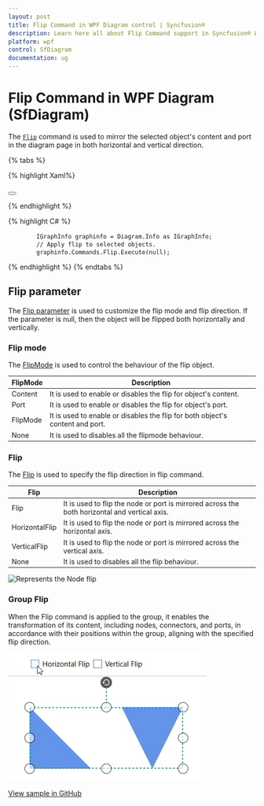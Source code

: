 ```yaml
---
layout: post
title: Flip Command in WPF Diagram control | Syncfusion®
description: Learn here all about Flip Command support in Syncfusion® WPF Diagram (SfDiagram) control, its elements and more.
platform: wpf
control: SfDiagram
documentation: ug
---
```


# Flip Command in WPF Diagram (SfDiagram)

The [`Flip`](https://help.syncfusion.com/cr/wpf/Syncfusion.UI.Xaml.Diagram.IDiagramCommands.html#Syncfusion_UI_Xaml_Diagram_IDiagramCommands_Flip) command is used to mirror the selected object's content and port in the diagram page in both horizontal and vertical direction. 

{% tabs %}

{% highlight Xaml%}

<Button Height="50" Content="Flip" Name="Flip" Command="Syncfusion:DiagramCommands.Flip"></Button>

{% endhighlight %}

{% highlight C# %}

            IGraphInfo graphinfo = Diagram.Info as IGraphInfo;
            // Apply flip to selected objects.
            graphinfo.Commands.Flip.Execute(null);

{% endhighlight %}
{% endtabs %}

## Flip parameter

The [Flip parameter](https://help.syncfusion.com/cr/wpf/Syncfusion.UI.Xaml.Diagram.FlipParameter.html) is used to customize the flip mode and flip direction. If the parameter is null, then the object will be flipped both horizontally and vertically.

### Flip mode 

The [FlipMode](https://help.syncfusion.com/cr/wpf/Syncfusion.UI.Xaml.Diagram.FlipMode.html) is used to control the behaviour of the flip object.

| FlipMode | Description |
| --- | --- |
| Content | It is used to enable or disables the flip for object's content. |
| Port | It is used to enable or disables the flip for object's port. |
| FlipMode | It is used to enable or disables the flip for both object's content and port. |
| None | It is used to disables all the flipmode behaviour. |

### Flip

The [Flip](https://help.syncfusion.com/cr/wpf/Syncfusion.UI.Xaml.Diagram.Flip.html) is used to specify the flip direction in flip command.

| Flip | Description |
| --- | --- |
| Flip | It is used to flip the node or port is mirrored across the both horizontal and vertical axis.|
| HorizontalFlip | It is used to flip the node or port is mirrored across the horizontal axis.|
| VerticalFlip | It is used to flip the node or port is mirrored across the vertical axis. |
| None | It is used to disables all the flip behaviour. |

![Represents the Node flip](Commands_images/Commands_img7.gif)

### Group Flip

When the Flip command is applied to the group, it enables the transformation of its content, including nodes, connectors, and ports, in accordance with their positions within the group, aligning with the specified flip direction.

![Represents the Group flip](Commands_images/Commands_GroupFlip.gif)

[View sample in GitHub](https://github.com/SyncfusionExamples/WPF-Diagram-Examples/tree/master/Samples/Commands/Flip%20Command)
